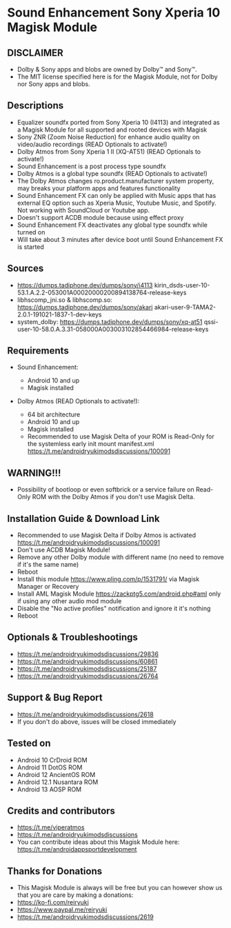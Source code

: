 # Sound Enhancement Sony Xperia 10 Magisk Module

## DISCLAIMER
- Dolby & Sony apps and blobs are owned by Dolby™ and Sony™.
- The MIT license specified here is for the Magisk Module, not for Dolby nor Sony apps and blobs.

## Descriptions
- Equalizer soundfx ported from Sony Xperia 10 (I4113) and integrated as a Magisk Module for all supported and rooted devices with Magisk
- Sony ZNR (Zoom Noise Reduction) for enhance audio quality on video/audio recordings (READ Optionals to activate!)
- Dolby Atmos from Sony Xperia 1 II (XQ-AT51) (READ Optionals to activate!)
- Sound Enhancement is a post process type soundfx
- Dolby Atmos is a global type soundfx (READ Optionals to activate!)
- The Dolby Atmos changes ro.product.manufacturer system property, may breaks your platform apps and features functionality
- Sound Enhancement FX can only be applied with Music apps that has external EQ option such as Xperia Music, Youtube Music, and Spotify. Not working with SoundCloud or Youtube app.
- Doesn't support ACDB module because using effect proxy
- Sound Enhancement FX deactivates any global type soundfx while turned on
- Will take about 3 minutes after device boot until Sound Enhancement FX is started

## Sources
- https://dumps.tadiphone.dev/dumps/sony/i4113 kirin_dsds-user-10-53.1.A.2.2-053001A00020000200894138764-release-keys
- libhscomp_jni.so & libhscomp.so: https://dumps.tadiphone.dev/dumps/sony/akari akari-user-9-TAMA2-2.0.1-191021-1837-1-dev-keys
- system_dolby: https://dumps.tadiphone.dev/dumps/sony/xq-at51 qssi-user-10-58.0.A.3.31-058000A003003102854466984-release-keys

## Requirements
- Sound Enhancement:
  - Android 10 and up
  - Magisk installed

- Dolby Atmos (READ Optionals to activate!):
  - 64 bit architecture
  - Android 10 and up
  - Magisk installed
  - Recommended to use Magisk Delta of your ROM is Read-Only for the systemless early init mount manifest.xml https://t.me/androidryukimodsdiscussions/100091

## WARNING!!!
- Possibility of bootloop or even softbrick or a service failure on Read-Only ROM with the Dolby Atmos if you don't use Magisk Delta.

## Installation Guide & Download Link
- Recommended to use Magisk Delta if Dolby Atmos is activated https://t.me/androidryukimodsdiscussions/100091
- Don't use ACDB Magisk Module!
- Remove any other Dolby module with different name (no need to remove if it's the same name)
- Reboot
- Install this module https://www.pling.com/p/1531791/ via Magisk Manager or Recovery
- Install AML Magisk Module https://zackptg5.com/android.php#aml only if using any other audio mod module
- Disable the "No active profiles" notification and ignore it it's nothing
- Reboot

## Optionals & Troubleshootings
- https://t.me/androidryukimodsdiscussions/29836
- https://t.me/androidryukimodsdiscussions/60861
- https://t.me/androidryukimodsdiscussions/25187
- https://t.me/androidryukimodsdiscussions/26764

## Support & Bug Report
- https://t.me/androidryukimodsdiscussions/2618
- If you don't do above, issues will be closed immediately

## Tested on
- Android 10 CrDroid ROM
- Android 11 DotOS ROM
- Android 12 AncientOS ROM
- Android 12.1 Nusantara ROM
- Android 13 AOSP ROM

## Credits and contributors
- https://t.me/viperatmos
- https://t.me/androidryukimodsdiscussions
- You can contribute ideas about this Magisk Module here: https://t.me/androidappsportdevelopment

## Thanks for Donations
- This Magisk Module is always will be free but you can however show us that you are care by making a donations:
- https://ko-fi.com/reiryuki
- https://www.paypal.me/reiryuki
- https://t.me/androidryukimodsdiscussions/2619


